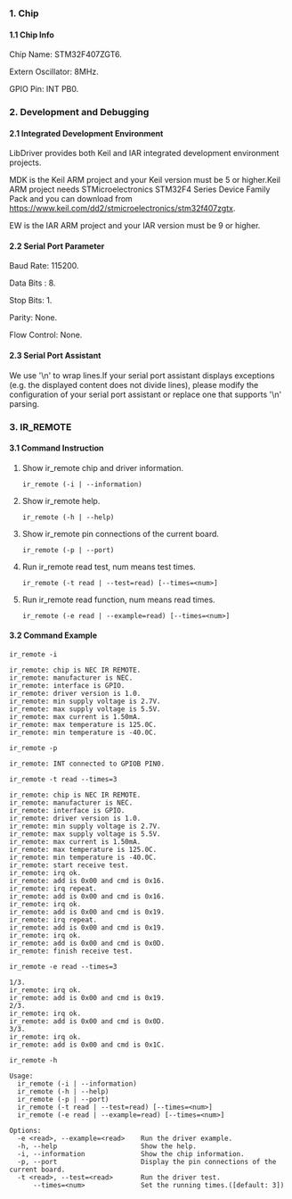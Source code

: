 ### 1. Chip

#### 1.1 Chip Info

Chip Name: STM32F407ZGT6.

Extern Oscillator: 8MHz.

GPIO Pin: INT PB0.

### 2. Development and Debugging

#### 2.1 Integrated Development Environment

LibDriver provides both Keil and IAR integrated development environment projects.

MDK is the Keil ARM project and your Keil version must be 5 or higher.Keil ARM project needs STMicroelectronics STM32F4 Series Device Family Pack and you can download from https://www.keil.com/dd2/stmicroelectronics/stm32f407zgtx.

EW is the IAR ARM project and your IAR version must be 9 or higher.

#### 2.2 Serial Port Parameter

Baud Rate: 115200.

Data Bits : 8.

Stop Bits: 1.

Parity: None.

Flow Control: None.

#### 2.3 Serial Port Assistant

We use '\n' to wrap lines.If your serial port assistant displays exceptions (e.g. the displayed content does not divide lines), please modify the configuration of your serial port assistant or replace one that supports '\n' parsing.

### 3. IR_REMOTE

#### 3.1 Command Instruction

1. Show ir_remote chip and driver information.

    ```shell
    ir_remote (-i | --information)  
    ```

2. Show ir_remote help.

    ```shell
    ir_remote (-h | --help)        
    ```

3. Show ir_remote pin connections of the current board.

    ```shell
    ir_remote (-p | --port)              
    ```

4. Run ir_remote read test, num means test times.

    ```shell
    ir_remote (-t read | --test=read) [--times=<num>]
    ```

5. Run ir_remote read function, num means read times.

    ```shell
    ir_remote (-e read | --example=read) [--times=<num>]   
    ```
    
#### 3.2 Command Example

```shell
ir_remote -i

ir_remote: chip is NEC IR REMOTE.
ir_remote: manufacturer is NEC.
ir_remote: interface is GPIO.
ir_remote: driver version is 1.0.
ir_remote: min supply voltage is 2.7V.
ir_remote: max supply voltage is 5.5V.
ir_remote: max current is 1.50mA.
ir_remote: max temperature is 125.0C.
ir_remote: min temperature is -40.0C.
```

```shell
ir_remote -p

ir_remote: INT connected to GPIOB PIN0.
```

```shell
ir_remote -t read --times=3

ir_remote: chip is NEC IR REMOTE.
ir_remote: manufacturer is NEC.
ir_remote: interface is GPIO.
ir_remote: driver version is 1.0.
ir_remote: min supply voltage is 2.7V.
ir_remote: max supply voltage is 5.5V.
ir_remote: max current is 1.50mA.
ir_remote: max temperature is 125.0C.
ir_remote: min temperature is -40.0C.
ir_remote: start receive test.
ir_remote: irq ok.
ir_remote: add is 0x00 and cmd is 0x16.
ir_remote: irq repeat.
ir_remote: add is 0x00 and cmd is 0x16.
ir_remote: irq ok.
ir_remote: add is 0x00 and cmd is 0x19.
ir_remote: irq repeat.
ir_remote: add is 0x00 and cmd is 0x19.
ir_remote: irq ok.
ir_remote: add is 0x00 and cmd is 0x0D.
ir_remote: finish receive test.
```

```shell
ir_remote -e read --times=3

1/3.
ir_remote: irq ok.
ir_remote: add is 0x00 and cmd is 0x19.
2/3.
ir_remote: irq ok.
ir_remote: add is 0x00 and cmd is 0x0D.
3/3.
ir_remote: irq ok.
ir_remote: add is 0x00 and cmd is 0x1C.
```

```shell
ir_remote -h

Usage:
  ir_remote (-i | --information)
  ir_remote (-h | --help)
  ir_remote (-p | --port)
  ir_remote (-t read | --test=read) [--times=<num>]
  ir_remote (-e read | --example=read) [--times=<num>]

Options:
  -e <read>, --example=<read>    Run the driver example.
  -h, --help                     Show the help.
  -i, --information              Show the chip information.
  -p, --port                     Display the pin connections of the current board.
  -t <read>, --test=<read>       Run the driver test.
      --times=<num>              Set the running times.([default: 3])
```
